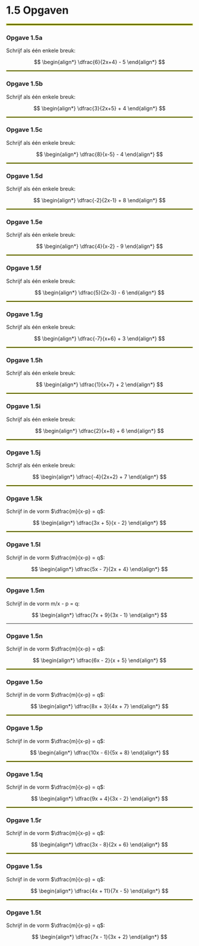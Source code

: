 # 1.5 Opgaven

<hr style="border:2px solid #9EA700">

### Opgave 1.5a

Schrijf als één enkele breuk:

$$
\begin{align*}
 \dfrac{6}{2x+4} - 5
\end{align*}
$$

<hr style="border:1px solid #9EA700">

### Opgave 1.5b

Schrijf als één enkele breuk:

$$
\begin{align*}
 \dfrac{3}{2x+5} + 4
\end{align*}
$$

<hr style="border:1px solid #9EA700">

### Opgave 1.5c

Schrijf als één enkele breuk:

$$
\begin{align*}
 \dfrac{8}{x-5} - 4
\end{align*}
$$

<hr style="border:1px solid #9EA700">

### Opgave 1.5d

Schrijf als één enkele breuk:

$$
\begin{align*}
 \dfrac{-2}{2x-1} + 8
\end{align*}
$$

<hr style="border:1px solid #9EA700">

### Opgave 1.5e

Schrijf als één enkele breuk:

$$
\begin{align*}
 \dfrac{4}{x-2} - 9
\end{align*}
$$

<hr style="border:1px solid #9EA700">

### Opgave 1.5f

Schrijf als één enkele breuk:

$$
\begin{align*}
 \dfrac{5}{2x-3} - 6
\end{align*}
$$

<hr style="border:1px solid #9EA700">

### Opgave 1.5g

Schrijf als één enkele breuk:

$$
\begin{align*}
 \dfrac{-7}{x+6} + 3
\end{align*}
$$

<hr style="border:1px solid #9EA700">

### Opgave 1.5h

Schrijf als één enkele breuk:

$$
\begin{align*}
 \dfrac{1}{x+7} + 2
\end{align*}
$$

<hr style="border:1px solid #9EA700">

### Opgave 1.5i

Schrijf als één enkele breuk:

$$
\begin{align*}
 \dfrac{2}{x+8} + 6
\end{align*}
$$

<hr style="border:1px solid #9EA700">

### Opgave 1.5j

Schrijf als één enkele breuk:

$$
\begin{align*}
 \dfrac{-4}{2x+2} + 7
\end{align*}
$$

<hr style="border:1px solid #9EA700">

### Opgave 1.5k

Schrijf in de vorm $\dfrac{m}{x-p} = q$:

$$
\begin{align*}
 \dfrac{3x + 5}{x - 2}
\end{align*}
$$

<hr style="border:1px solid #9EA700">

### Opgave 1.5l

Schrijf in de vorm $\dfrac{m}{x-p} = q$:

$$
\begin{align*}
 \dfrac{5x - 7}{2x + 4}
\end{align*}
$$

<hr style="border:1px solid #9EA700">

### Opgave 1.5m

Schrijf in de vorm m/x - p = q:

$$
\begin{align*}
 \dfrac{7x + 9}{3x - 1}
\end{align*}
$$

---

### Opgave 1.5n

Schrijf in de vorm $\dfrac{m}{x-p} = q$:

$$
\begin{align*}
 \dfrac{6x - 2}{x + 5}
\end{align*}
$$

<hr style="border:1px solid #9EA700">

### Opgave 1.5o

Schrijf in de vorm $\dfrac{m}{x-p} = q$:

$$
\begin{align*}
 \dfrac{8x + 3}{4x + 7}
\end{align*}
$$

<hr style="border:1px solid #9EA700">

### Opgave 1.5p

Schrijf in de vorm $\dfrac{m}{x-p} = q$:

$$
\begin{align*}
 \dfrac{10x - 6}{5x + 8}
\end{align*}
$$

<hr style="border:1px solid #9EA700">

### Opgave 1.5q

Schrijf in de vorm $\dfrac{m}{x-p} = q$:

$$
\begin{align*}
 \dfrac{9x + 4}{3x - 2}
\end{align*}
$$

<hr style="border:1px solid #9EA700">

### Opgave 1.5r

Schrijf in de vorm $\dfrac{m}{x-p} = q$:

$$
\begin{align*}
 \dfrac{3x - 8}{2x + 6}
\end{align*}
$$

<hr style="border:1px solid #9EA700">

### Opgave 1.5s

Schrijf in de vorm $\dfrac{m}{x-p} = q$:

$$
\begin{align*}
 \dfrac{4x + 11}{7x - 5}
\end{align*}
$$

<hr style="border:1px solid #9EA700">

### Opgave 1.5t

Schrijf in de vorm $\dfrac{m}{x-p} = q$:

$$
\begin{align*}
 \dfrac{7x - 1}{3x + 2}
\end{align*}
$$
